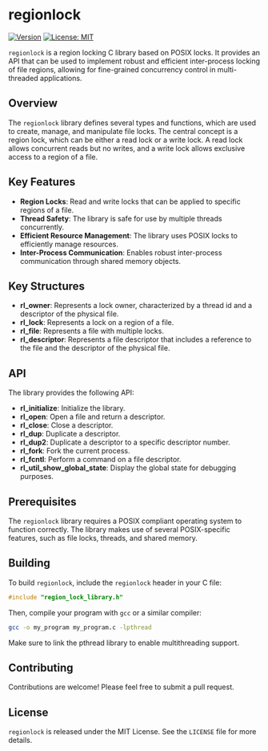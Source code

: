 # regionlock

[![Version](https://img.shields.io/badge/version-0.1.0-blue.svg?style=flat-square)](https://semver.org)
[![License: MIT](https://img.shields.io/badge/License-MIT-green.svg?style=flat-square)](https://opensource.org/licenses/MIT)

`regionlock` is a region locking C library based on POSIX locks. It provides an API that can be used to implement robust and efficient inter-process locking of file regions, allowing for fine-grained concurrency control in multi-threaded applications.

## Overview

The `regionlock` library defines several types and functions, which are used to create, manage, and manipulate file locks. The central concept is a region lock, which can be either a read lock or a write lock. A read lock allows concurrent reads but no writes, and a write lock allows exclusive access to a region of a file.

## Key Features

- **Region Locks**: Read and write locks that can be applied to specific regions of a file.
- **Thread Safety**: The library is safe for use by multiple threads concurrently.
- **Efficient Resource Management**: The library uses POSIX locks to efficiently manage resources.
- **Inter-Process Communication**: Enables robust inter-process communication through shared memory objects.

## Key Structures

- **rl_owner**: Represents a lock owner, characterized by a thread id and a descriptor of the physical file.
- **rl_lock**: Represents a lock on a region of a file.
- **rl_file**: Represents a file with multiple locks.
- **rl_descriptor**: Represents a file descriptor that includes a reference to the file and the descriptor of the physical file.

## API

The library provides the following API:

- **rl_initialize**: Initialize the library.
- **rl_open**: Open a file and return a descriptor.
- **rl_close**: Close a descriptor.
- **rl_dup**: Duplicate a descriptor.
- **rl_dup2**: Duplicate a descriptor to a specific descriptor number.
- **rl_fork**: Fork the current process.
- **rl_fcntl**: Perform a command on a file descriptor.
- **rl_util_show_global_state**: Display the global state for debugging purposes.

## Prerequisites

The `regionlock` library requires a POSIX compliant operating system to function correctly. The library makes use of several POSIX-specific features, such as file locks, threads, and shared memory.

## Building

To build `regionlock`, include the `regionlock` header in your C file:

```c
#include "region_lock_library.h"
```

Then, compile your program with `gcc` or a similar compiler:

```bash
gcc -o my_program my_program.c -lpthread
```

Make sure to link the pthread library to enable multithreading support.

## Contributing

Contributions are welcome! Please feel free to submit a pull request.

## License

`regionlock` is released under the MIT License. See the `LICENSE` file for more details.